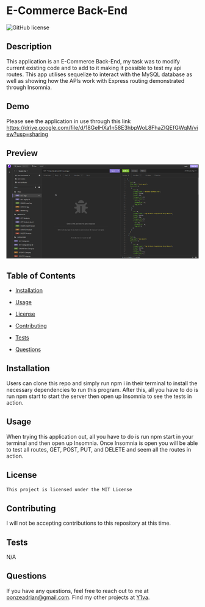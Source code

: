 # E-Commerce Back-End

![GitHub license](https://img.shields.io/badge/license-MIT-blue.svg)

## Description

This application is an E-Commerce Back-End, my task was to modify current existing code and to add to it making it possible to test my api routes. This app utilises sequelize to interact with the MySQL database as well as showing how the APIs work with Express routing demonstrated through Insomnia. 

## Demo

Please see the application in use through this link https://drive.google.com/file/d/18GelHXa1n58E3hbpWoL8FhaZlQEfGWqM/view?usp=sharing 

## Preview

![A screenshot taken in google chrome](./images/Insomnia%20tests.png)

## Table of Contents

- [Installation](#installation)

- [Usage](#usage)

- [License](#license)

- [Contributing](#contributing)

- [Tests](#tests)

- [Questions](#questions)

## Installation

Users can clone this repo and simply run npm i in their terminal to install the necessary dependencies to run this program. After this, all you have to do is run npm start to start the server then open up Insomnia to see the tests in action.

## Usage

When trying this application out, all you have to do is run npm start in your terminal and then open up Insomnia. Once Insomnia is open you will be able to test all routes, GET, POST, PUT, and DELETE and seem all the routes in action.

## License

    This project is licensed under the MIT License

## Contributing

I will not be accepting contributions to this repository at this time.

## Tests

N/A

## Questions

If you have any questions, feel free to reach out to me at ponzeadrian@gmail.com. Find my other projects at [Y1va](https://github.com/Y1va/).

